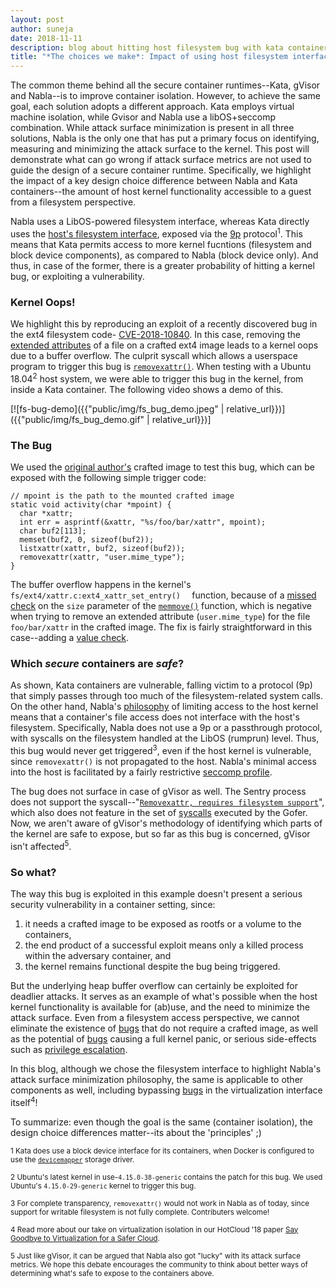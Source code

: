 ```yaml
---
layout: post
author: suneja
date: 2018-11-11
description: blog about hitting host filesystem bug with kata containers
title: "*The choices we make*: Impact of using host filesystem interface for secure containers"
---
```


The common theme behind all the secure container runtimes--Kata, gVisor and Nabla--is to improve container isolation.
However, to achieve the same goal, each solution adopts a different approach. 
Kata employs virtual machine isolation, while Gvisor and Nabla use a libOS+seccomp combination.
While attack surface minimization is present in all three solutions, Nabla is the only one that has put a primary focus on identifying, measuring and minimizing the attack surface to the kernel. 
This post will demonstrate what can go wrong if attack surface metrics are not used to guide the design of a secure container runtime.
Specifically, we highlight the impact of a key design choice difference between Nabla and Kata containers--the amount of host kernel functionality accessible to a guest from a filesystem perspective.

Nabla uses a LibOS-powered filesystem interface, whereas Kata directly uses the [host's filesystem interface](https://github.com/kata-containers/documentation/blob/master/architecture.md#storage), exposed via the [9p](https://www.kernel.org/doc/Documentation/filesystems/9p.txt) protocol<sup>1</sup>.
This means that Kata permits access to more kernel fucntions (filesystem and block device components), as compared to Nabla (block device only).
And thus, in case of the former, there is a greater probability of hitting a kernel bug, or exploiting a vulnerability.

### Kernel Oops!
We highlight this by reproducing an exploit of a recently discovered bug in the ext4 filesystem code- [CVE-2018-10840](https://cve.mitre.org/cgi-bin/cvename.cgi?name=CVE-2018-10840).
In this case, removing the [extended attributes](http://man7.org/linux/man-pages/man5/attr.5.html) of a file on a crafted ext4 image leads to a kernel oops due to a buffer overflow.
The culprit syscall which allows a userspace program to trigger this bug is [`removexattr()`](http://man7.org/linux/man-pages/man2/removexattr.2.html).
When testing with a Ubuntu 18.04<sup>2</sup> host system, we were able to trigger this bug in the kernel, from inside a Kata container.
The following video shows a demo of this.

[![fs-bug-demo]({{"public/img/fs_bug_demo.jpeg" | relative_url}})]({{"public/img/fs_bug_demo.gif" | relative_url}})]

### The Bug
We used the [original author's](https://bugzilla.kernel.org/show_bug.cgi?id=199347) crafted image to test this bug, which can be exposed with the following simple trigger code:

```
// mpoint is the path to the mounted crafted image
static void activity(char *mpoint) {
  char *xattr;
  int err = asprintf(&xattr, "%s/foo/bar/xattr", mpoint);
  char buf2[113];
  memset(buf2, 0, sizeof(buf2));
  listxattr(xattr, buf2, sizeof(buf2));
  removexattr(xattr, "user.mime_type");
}
```
The buffer overflow happens in the kernel's `fs/ext4/xattr.c:ext4_xattr_set_entry() 
` function, because of a [missed check](https://elixir.bootlin.com/linux/v4.15/source/fs/ext4/xattr.c#L1671) on the `size` parameter of the [`memmove()`](http://man7.org/linux/man-pages/man3/memmove.3.html) function, which is negative when trying to remove an extended attribute (`user.mime_type`) for the file `foo/bar/xattr` in the crafted image. 
The fix is fairly straightforward in this case--adding a [value check](https://bugzilla.kernel.org/attachment.cgi?id=276147&action=diff).


### Which *secure* containers are *safe*?
As shown, Kata containers are vulnerable, falling victim to a protocol (9p) that simply passes through too much of the filesystem-related system calls. 
On the other hand, Nabla's [philosophy](https://nabla-containers.github.io/) of limiting access to the host kernel means that a container's file access does not interface with the host's filesystem.
Specifically, Nabla does not use a 9p or a passthrough protocol, with syscalls on the filesystem handled at the LibOS (rumprun) level.
Thus, this bug would never get triggered<sup>3</sup>, even if the host kernel is vulnerable, since `removexattr()` is not propagated to the host. 
Nabla's minimal access into the host is facilitated by a fairly restrictive [seccomp profile](https://github.com/nabla-containers/solo5/blob/ukvm-linux-seccomp/ukvm/ukvm_hv_linux.c#L53-L106).

The bug does not surface in case of gVisor as well.
The Sentry process does not support the syscall--"[`Removexattr, requires filesystem support`](https://github.com/google/gvisor/blob/master/pkg/sentry/syscalls/linux/linux64.go#L239-L250)", which also does not feature in the set of [syscalls](https://github.com/google/gvisor/blob/master/runsc/fsgofer/filter/config.go) executed by the Gofer.
Now, we aren't aware of gVisor's methodology of identifying which parts of the kernel are safe to expose, but so far as this bug is concerned, gVisor isn't affected<sup>5</sup>.


### So what?
The way this bug is exploited in this example doesn't present a serious security vulnerability in a container setting, since:
1. it needs a crafted image to be exposed as rootfs or a volume to the containers,
2. the end product of a successful exploit means only a killed process within the adversary container, and
3. the kernel remains functional despite the bug being triggered.

But the underlying heap buffer overflow can certainly be exploited for deadlier attacks.
It serves as an example of what's possible when the host kernel functionality is available for (ab)use, and the need to minimize the attack surface. 
Even from a filesystem access perspective, we cannot eliminate the existence of [bugs](https://groups.google.com/forum/#!msg/syzkaller/_8MZkKL2-QU/PA0q5XULEAAJ) that do not require a crafted image, as well as the potential of [bugs](https://bugzilla.kernel.org/show_bug.cgi?id=96971) causing a full kernel panic, or serious side-effects such as [privilege escalation](http://cve.mitre.org/cgi-bin/cvename.cgi?name=CVE-2015-1328).

In this blog, although we chose the filesystem interface to highlight Nabla's attack surface minimization philosophy, the same is applicable to other components as well, including bypassing [bugs](https://www.cvedetails.com/vulnerability-list/vendor_id-7506/Qemu.html) in the virtualization interface itself<sup>4</sup>!

To summarize: even though the goal is the same (container isolation), the design choice differences matter--its about the 'principles' ;) 



<sup>1 Kata does use a block device interface for its containers, when Docker is configured to use the [`devicemapper`](https://docs.docker.com/storage/storagedriver/device-mapper-driver/) storage driver.

<sup>2 Ubuntu's latest kernel in use-`4.15.0-38-generic` contains the patch for this bug. We used Ubuntu's `4.15.0-29-generic` kernel to trigger this bug.

<sup>3 For complete transparency, `removexattr()` would not work in Nabla as of today, since support for writable filesystem is not fully complete. Contributers welcome!
 
<sup>4 Read more about our take on virtualization isolation in our HotCloud '18 paper [Say Goodbye to Virtualization for a Safer Cloud](https://www.usenix.org/system/files/conference/hotcloud18/hotcloud18-paper-williams.pdf).
  
<sup>5 Just like gVisor, it can be argued that Nabla also got "lucky" with its attack surface metrics. We hope this debate encourages the community to think about better ways of determining what's safe to expose to the containers above.

